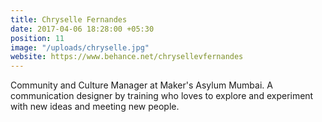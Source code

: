 ```yaml
---
title: Chryselle Fernandes
date: 2017-04-06 18:28:00 +05:30
position: 11
image: "/uploads/chryselle.jpg"
website: https://www.behance.net/chrysellevfernandes
---
```


Community and Culture Manager at Maker's Asylum Mumbai. A communication designer by training who loves to explore and experiment with new ideas and meeting new people. 